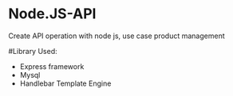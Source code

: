 # Node.JS-API
Create API operation with node js, use case product management

#Library Used:
- Express framework
- Mysql
- Handlebar Template Engine
